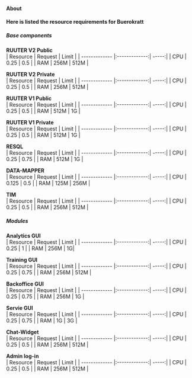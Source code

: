 #### About
#### Here is listed the resource requirements for Buerokratt


##### Base components  
<b>RUUTER V2 Public</b>  
| Resource      | Request       | Limit |
| ------------- |:-------------:| -----:|
| CPU           | 0.25          | 0.5  |
| RAM           | 256M          | 512M |

<b>RUUTER V2 Private</b>  
| Resource      | Request       | Limit |
| ------------- |:-------------:| -----:|
| CPU           | 0.25          | 0.5  |
| RAM           | 256M          | 512M |

<b>RUUTER V1 Public</b>  
| Resource      | Request       | Limit |
| ------------- |:-------------:| -----:|
| CPU           | 0.25          | 0.5  |
| RAM           | 512M          | 1G |

<b>RUUTER V1 Private</b>  
| Resource      | Request       | Limit |
| ------------- |:-------------:| -----:|
| CPU           | 0.25          | 0.5  |
| RAM           | 512M          | 1G |

<b>RESQL</b>  
| Resource      | Request       | Limit |
| ------------- |:-------------:| -----:|
| CPU           | 0.25             | 0.75     |
| RAM           | 512M      |   1G |

<b>DATA-MAPPER</b>  
| Resource      | Request       | Limit |
| ------------- |:-------------:| -----:|
| CPU           |      0.125        | 0.5     |
| RAM           | 125M     |   256M |

<b>TIM</b>  
| Resource      | Request       | Limit |
| ------------- |:-------------:| -----:|
| CPU           | 0.25            | 0.5    |
| RAM           | 256M      |   512M |

##### Modules
<b>Analytics GUI</b>  
| Resource      | Request       | Limit |
| ------------- |:-------------:| -----:|
| CPU           | 0.25          | 1 |
| RAM           | 256M          | 1G|

<b>Training GUI</b>  
| Resource      | Request       | Limit |
| ------------- |:-------------:| -----:|
| CPU           | 0.25          | 0.75  |
| RAM           | 256M          | 512M |

<b>Backoffice GUI</b>  
| Resource      | Request       | Limit |
| ------------- |:-------------:| -----:|
| CPU           | 0.25          | 0.75  |
| RAM           | 256M          | 1G |

<b>Servie GUI</b>  
| Resource      | Request       | Limit |
| ------------- |:-------------:| -----:|
| CPU           | 0.25          | 0.75  |
| RAM           | 1G          | 3G |

<b>Chat-Widget</b>  
| Resource      | Request       | Limit |
| ------------- |:-------------:| -----:|
| CPU           | 0.25          | 0.5  |
| RAM           | 256M          | 512M |

<b>Admin log-in</b>  
| Resource      | Request       | Limit |
| ------------- |:-------------:| -----:|
| CPU           | 0.25          | 0.5  |
| RAM           | 256M          | 512M |
